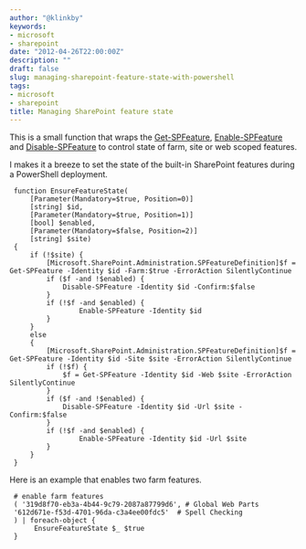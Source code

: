 ```yaml
---
author: "@klinkby"
keywords:
- microsoft
- sharepoint
date: "2012-04-26T22:00:00Z"
description: ""
draft: false
slug: managing-sharepoint-feature-state-with-powershell
tags:
- microsoft
- sharepoint
title: Managing SharePoint feature state
---
```



This is a small function that wraps the [Get-SPFeature](http://technet.microsoft.com/en-us/library/ff607945.aspx), [Enable-SPFeature](http://technet.microsoft.com/en-us/library/ff607803.aspx) and [Disable-SPFeature](http://technet.microsoft.com/en-us/library/ff607879.aspx) to control state of farm, site or web scoped features.

I makes it a breeze to set the state of the built-in SharePoint features during a PowerShell deployment.

```PS1
 function EnsureFeatureState(
     [Parameter(Mandatory=$true, Position=0)]
     [string] $id,
     [Parameter(Mandatory=$true, Position=1)]
     [bool] $enabled,
     [Parameter(Mandatory=$false, Position=2)]
     [string] $site)
 {
     if (!$site) {
         [Microsoft.SharePoint.Administration.SPFeatureDefinition]$f = Get-SPFeature -Identity $id -Farm:$true -ErrorAction SilentlyContinue
         if ($f -and !$enabled) {
             Disable-SPFeature -Identity $id -Confirm:$false
         }
         if (!$f -and $enabled) {
                 Enable-SPFeature -Identity $id
         }
     }
     else
     {
         [Microsoft.SharePoint.Administration.SPFeatureDefinition]$f = Get-SPFeature -Identity $id -Site $site -ErrorAction SilentlyContinue
         if (!$f) {
             $f = Get-SPFeature -Identity $id -Web $site -ErrorAction SilentlyContinue
         }
         if ($f -and !$enabled) {
             Disable-SPFeature -Identity $id -Url $site -Confirm:$false
         }
         if (!$f -and $enabled) {
                 Enable-SPFeature -Identity $id -Url $site
         }
     }
 } 
 ```
  

Here is an example that enables two farm features.

```PS1
 # enable farm features
 ( '319d8f70-eb3a-4b44-9c79-2087a87799d6', # Global Web Parts
 '612d671e-f53d-4701-96da-c3a4ee00fdc5'  # Spell Checking
 ) | foreach-object {
      EnsureFeatureState $_ $true
 } 
 ```

